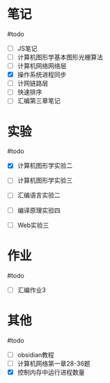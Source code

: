 # 笔记
#todo
- [ ] JS笔记
- [ ] 计算机图形学基本图形光栅算法
- [ ] 计算机网络网络层
- [x] 操作系统进程同步
- [ ] 计网链路层
- [ ] 快速排序
- [ ] 汇编第三章笔记

# 实验
#todo 
- [x] 计算机图形学实验二
- [ ] 计算机图形学实验三
- [ ] 汇编语言实验二
- [ ] 编译原理实验四
- [ ] Web实验三


# 作业
#todo 
- [ ] 汇编作业3


# 其他
#todo 
- [ ] obsidian教程
- [ ] 计算机网络第一章28-36题
- [x] 控制内存中运行进程数量